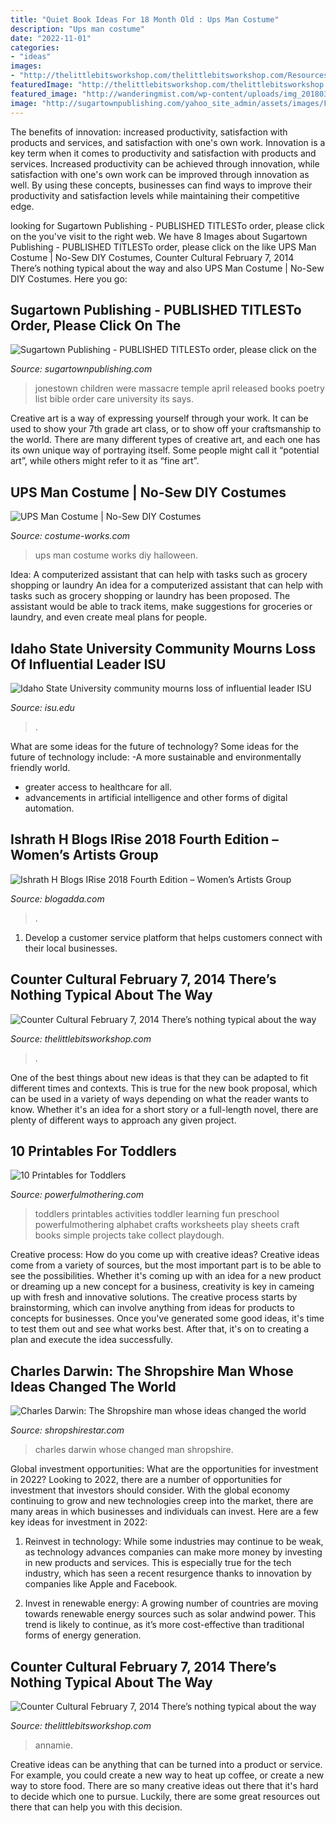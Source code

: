 ```yaml
---
title: "Quiet Book Ideas For 18 Month Old : Ups Man Costume"
description: "Ups man costume"
date: "2022-11-01"
categories:
- "ideas"
images:
- "http://thelittlebitsworkshop.com/thelittlebitsworkshop.com/Resources/Archive_files/shapeimage_30.png"
featuredImage: "http://thelittlebitsworkshop.com/thelittlebitsworkshop.com/Resources/Archive_files/shapeimage_30.png"
featured_image: "http://wanderingmist.com/wp-content/uploads/img_20180324_1704392352589523771640971-768x1024.jpg"
image: "http://sugartownpublishing.com/yahoo_site_admin/assets/images/Final_cover_medium.63112631_std.jpg"
---
```



The benefits of innovation: increased productivity, satisfaction with products and services, and satisfaction with one's own work.
Innovation is a key term when it comes to productivity and satisfaction with products and services. Increased productivity can be achieved through innovation, while satisfaction with one's own work can be improved through innovation as well. By using these concepts, businesses can find ways to improve their productivity and satisfaction levels while maintaining their competitive edge.

	

		
looking for Sugartown Publishing - PUBLISHED TITLESTo order, please click on the you've visit to the right web. We have 8 Images about Sugartown Publishing - PUBLISHED TITLESTo order, please click on the like UPS Man Costume | No-Sew DIY Costumes, Counter Cultural February 7, 2014 There’s nothing typical about the way and also UPS Man Costume | No-Sew DIY Costumes. Here you go:
		
    
## Sugartown Publishing - PUBLISHED TITLESTo Order, Please Click On The

<img loading=lazy src="http://sugartownpublishing.com/yahoo_site_admin/assets/images/Final_cover_medium.63112631_std.jpg" onerror="this.onerror=null;this.src='https://tse2.mm.bing.net/th?id=OIP.wASCSJuJvISatSzjgwvyIgAAAA&amp;pid=15.1';" alt="Sugartown Publishing - PUBLISHED TITLESTo order, please click on the">

_Source: sugartownpublishing.com_

>jonestown children were massacre temple april released books poetry list bible order care university its says. 

	

Creative art is a way of expressing yourself through your work. It can be used to show your 7th grade art class, or to show off your craftsmanship to the world. There are many different types of creative art, and each one has its own unique way of portraying itself. Some people might call it “potential art”, while others might refer to it as “fine art”.

    
## UPS Man Costume | No-Sew DIY Costumes

<img loading=lazy src="https://photos.costume-works.com/full/ups_man1.jpg" onerror="this.onerror=null;this.src='https://tse1.mm.bing.net/th?id=OIP.jS5v1pVMRi5F55qV5MaSqwHaEJ&amp;pid=15.1';" alt="UPS Man Costume | No-Sew DIY Costumes">

_Source: costume-works.com_

>ups man costume works diy halloween. 

	

Idea: A computerized assistant that can help with tasks such as grocery shopping or laundry
An idea for a computerized assistant that can help with tasks such as grocery shopping or laundry has been proposed. The assistant would be able to track items, make suggestions for groceries or laundry, and even create meal plans for people.

    
## Idaho State University Community Mourns Loss Of Influential Leader ISU

<img loading=lazy src="https://isu.edu/media/publications/headlines/fall-2019/180928-bonfire-26-copy.jpg" onerror="this.onerror=null;this.src='https://tse3.mm.bing.net/th?id=OIP.Spzw84oNBnNkvf53kfAEnQHaE8&amp;pid=15.1';" alt="Idaho State University community mourns loss of influential leader ISU">

_Source: isu.edu_

>. 

	

What are some ideas for the future of technology?
Some ideas for the future of technology include: 
-A more sustainable and environmentally friendly world. 
- greater access to healthcare for all. 
- advancements in artificial intelligence and other forms of digital automation.

    
## Ishrath H Blogs IRise 2018 Fourth Edition – Women’s Artists Group

<img loading=lazy src="http://wanderingmist.com/wp-content/uploads/img_20180324_1704392352589523771640971-768x1024.jpg" onerror="this.onerror=null;this.src='https://tse3.mm.bing.net/th?id=OIP.QGKKluKg-wV_uVH23eB8GAHaJ4&amp;pid=15.1';" alt="Ishrath H Blogs IRise 2018 Fourth Edition – Women’s Artists Group">

_Source: blogadda.com_

>. 

	

1. Develop a customer service platform that helps customers connect with their local businesses.

    
## Counter Cultural February 7, 2014 There’s Nothing Typical About The Way

<img loading=lazy src="http://thelittlebitsworkshop.com/thelittlebitsworkshop.com/Resources/Archive_files/shapeimage_30.png" onerror="this.onerror=null;this.src='https://tse3.mm.bing.net/th?id=OIP.V0v_DJIbYxzMSKaQRWaSYgAAAA&amp;pid=15.1';" alt="Counter Cultural February 7, 2014 There’s nothing typical about the way">

_Source: thelittlebitsworkshop.com_

>. 

	

One of the best things about new ideas is that they can be adapted to fit different times and contexts. This is true for the new book proposal, which can be used in a variety of ways depending on what the reader wants to know. Whether it's an idea for a short story or a full-length novel, there are plenty of different ways to approach any given project.

    
## 10 Printables For Toddlers

<img loading=lazy src="https://www.powerfulmothering.com/wp-content/uploads/2014/03/10-Printables-for-Toddlers.jpg" onerror="this.onerror=null;this.src='https://tse1.mm.bing.net/th?id=OIP.atWsG0KRiEcGrXhxwdPqLgHaMi&amp;pid=15.1';" alt="10 Printables for Toddlers">

_Source: powerfulmothering.com_

>toddlers printables activities toddler learning fun preschool powerfulmothering alphabet crafts worksheets play sheets craft books simple projects take collect playdough. 

	

Creative process: How do you come up with creative ideas?
Creative ideas come from a variety of sources, but the most important part is to be able to see the possibilities. Whether it's coming up with an idea for a new product or dreaming up a new concept for a business, creativity is key in cameing up with fresh and innovative solutions. The creative process starts by brainstorming, which can involve anything from ideas for products to concepts for businesses. Once you've generated some good ideas, it's time to test them out and see what works best. After that, it's on to creating a plan and execute the idea successfully.

    
## Charles Darwin: The Shropshire Man Whose Ideas Changed The World

<img loading=lazy src="https://www.shropshirestar.com/resizer/km8W_L9njdgoooXlYr5aD7EvOI4=/1200x0/cloudfront-us-east-1.images.arcpublishing.com/mna/EHIJOXVN2ZFVPFNW34CJJFVCCA.jpg" onerror="this.onerror=null;this.src='https://tse2.mm.bing.net/th?id=OIP.KXRQ3HnOc8zz9YLwb-uEQQHaFq&amp;pid=15.1';" alt="Charles Darwin: The Shropshire man whose ideas changed the world">

_Source: shropshirestar.com_

>charles darwin whose changed man shropshire. 

	

Global investment opportunities: What are the opportunities for investment in 2022?
Looking to 2022, there are a number of opportunities for investment that investors should consider. With the global economy continuing to grow and new technologies creep into the market, there are many areas in which businesses and individuals can invest. Here are a few key ideas for investment in 2022: 
1. Reinvest in technology: While some industries may continue to be weak, as technology advances companies can make more money by investing in new products and services. This is especially true for the tech industry, which has seen a recent resurgence thanks to innovation by companies like Apple and Facebook. 

2. Invest in renewable energy: A growing number of countries are moving towards renewable energy sources such as solar andwind power. This trend is likely to continue, as it’s more cost-effective than traditional forms of energy generation. 


    
## Counter Cultural February 7, 2014 There’s Nothing Typical About The Way

<img loading=lazy src="http://thelittlebitsworkshop.com/thelittlebitsworkshop.com/Resources/Archive_files/shapeimage_13.png" onerror="this.onerror=null;this.src='https://tse2.mm.bing.net/th?id=OIP.ov6MYvazcU-FePXBYuvCYwAAAA&amp;pid=15.1';" alt="Counter Cultural February 7, 2014 There’s nothing typical about the way">

_Source: thelittlebitsworkshop.com_

>annamie. 

	

Creative ideas can be anything that can be turned into a product or service. For example, you could create a new way to heat up coffee, or create a new way to store food. There are so many creative ideas out there that it's hard to decide which one to pursue. Luckily, there are some great resources out there that can help you with this decision.

